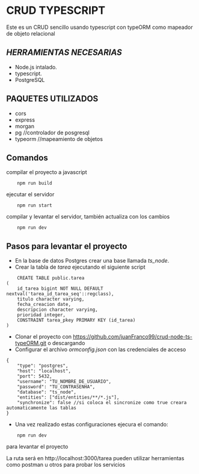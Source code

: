 # CRUD TYPESCRIPT
Este es un CRUD sencillo usando typescript con typeORM como mapeador de objeto relacional

## _HERRAMIENTAS NECESARIAS_
- Node.js intalado.
- typescript.
- PostgreSQL

## PAQUETES UTILIZADOS
- cors
- express
- morgan
- pg //controlador de posgresql
- typeorm //mapeamiento de objetos

## Comandos
compilar el proyecto a javascript
```
    npm run build
```
ejecutar el servidor
```
    npm run start
```
compilar y levantar el servidor, también actualiza con los cambios
```
    npm run dev
```

## Pasos para levantar el proyecto
- En la base de datos Postgres crear una base llamada *ts_node*.
- Crear la tabla de *tarea* ejecutando el siguiente script
```
    CREATE TABLE public.tarea
(
    id_tarea bigint NOT NULL DEFAULT nextval('tarea_id_tarea_seq'::regclass),
    titulo character varying,
    fecha_creacion date,
    descripcion character varying,
    prioridad integer,
    CONSTRAINT tarea_pkey PRIMARY KEY (id_tarea)
)
```
- Clonar el proyecto con https://github.com/juanFranco99/crud-node-ts-typeORM.git o descargando
- Configurar el archivo *ormconfig.json* con las credenciales de acceso

```
{
    "type": "postgres",
    "host": "localhost",
    "port": 5432,
    "username": "TU_NOMBRE_DE_USUARIO",
    "password": "TU_CONTRASENHA",
    "database": "ts_node",
    "entities": ["dist/entities/**/*.js"],
    "synchronize": false //si coloca el sincronize como true creara automaticamente las tablas
}
```
- Una vez realizado estas configuraciones ejecura el comando:
```
    npm run dev
```
para levantar el proyecto

La ruta será en http://localhost:3000/tarea 
pueden utilizar herramientas como postman u otros para probar los servicios
